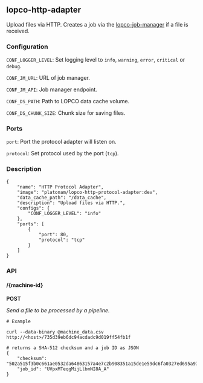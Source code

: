 ## lopco-http-adapter

Upload files via HTTP. Creates a job via the [lopco-job-manager](https://github.com/PlatonaM/lopco-job-manager) if a file is received.

### Configuration

`CONF_LOGGER_LEVEL`: Set logging level to `info`, `warning`, `error`, `critical` or `debug`.

`CONF_JM_URL`: URL of job manager.

`CONF_JM_API`: Job manager endpoint.

`CONF_DS_PATH`: Path to LOPCO data cache volume.

`CONF_DS_CHUNK_SIZE`: Chunk size for saving files.

### Ports

`port`: Port the protocol adapter will listen on.

`protocol`: Set protocol used by the port (`tcp`).

### Description

    {
        "name": "HTTP Protocol Adapter",
        "image": "platonam/lopco-http-protocol-adapter:dev",
        "data_cache_path": "/data_cache",
        "description": "Upload files via HTTP.",
        "configs": {
            "CONF_LOGGER_LEVEL": "info"
        },
        "ports": [
            {
                "port": 80,
                "protocol": "tcp"
            }
        ]
    }

### API

#### /{machine-id}

**POST**

_Send a file to be processed by a pipeline._

    # Example

    curl --data-binary @machine_data.csv http://<host>/735d39eb6dc94acdadc9d019ff54fb1f

    # returns a SHA-512 checksum and a job ID as JSON
    {
        "checksum": "502a515f3b0c661ae0532da64863157a4e7c2b908351a15de1e59dc6fa0327ed695a9708ebaf312a1dd70617b573af6b52f45a380ccb29a3104f85560a102477",
        "job_id": "UVpxMTeqgMijLlbmNI8A_A"
    }
    
